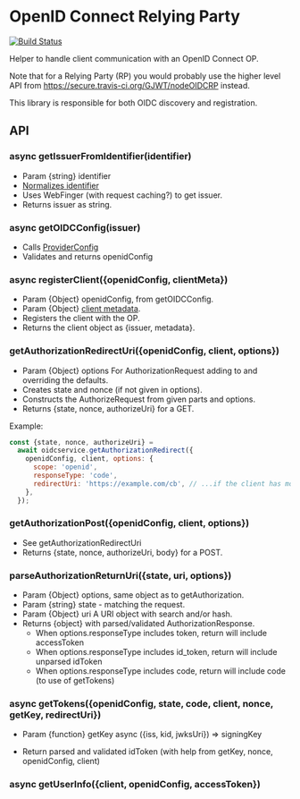 OpenID Connect Relying Party
============================

[![Build Status](https://secure.travis-ci.org/GJWT/nodeOIDCClient?branch=master)](http://travis-ci.org/GJWT/nodeOIDCClient)

Helper to handle client communication with an OpenID Connect OP.

Note that for a Relying Party (RP) you would probably use the higher level API
from https://secure.travis-ci.org/GJWT/nodeOIDCRP instead.

This library is responsible for both OIDC discovery and registration.


API
---


### async getIssuerFromIdentifier(identifier)

* Param {string} identifier
* [Normalizes identifier](http://openid.net/specs/openid-connect-discovery-1_0.html#IdentifierNormalization)
* Uses WebFinger (with request caching?) to get issuer.
* Returns issuer as string.


### async getOIDCConfig(issuer)

* Calls [ProviderConfig](http://openid.net/specs/openid-connect-discovery-1_0.html#ProviderConfig)
* Validates and returns openidConfig


### async registerClient({openidConfig, clientMeta})

* Param {Object} openidConfig, from getOIDCConfig.
* Param {Object} [client metadata](http://openid.net/specs/openid-connect-registration-1_0.html#ClientMetadata).
* Registers the client with the OP.
* Returns the client object as {issuer, metadata}.


### getAuthorizationRedirectUri({openidConfig, client, options})

* Param {Object} options For AuthorizationRequest adding to and overriding the defaults.
* Creates state and nonce (if not given in options).
* Constructs the AuthorizeRequest from given parts and options.
* Returns {state, nonce, authorizeUri} for a GET.

Example:

```javascript
const {state, nonce, authorizeUri} =
  await oidcservice.getAuthorizationRedirect({
    openidConfig, client, options: {
      scope: 'openid',
      responseType: 'code',
      redirectUri: 'https://example.com/cb', // ...if the client has more than one
    },
  });
```

### getAuthorizationPost({openidConfig, client, options})

* See getAuthorizationRedirectUri
* Returns {state, nonce, authorizeUri, body} for a POST.


### parseAuthorizationReturnUri({state, uri, options})

* Param {Object} options, same object as to getAuthorization.
* Param {string} state - matching the request.
* Param {Object} uri  A URI object with search and/or hash.
* Returns {object} with parsed/validated AuthorizationResponse.
  * When options.responseType includes token, return will include accessToken
  * When options.responseType includes id_token, return will include unparsed idToken
  * When options.responseType includes code, return will include code (to use of getTokens)


### async getTokens({openidConfig, state, code, client, nonce, getKey, redirectUri})

* Param {function} getKey  async ({iss, kid, jwksUri}) => signingKey

* Return parsed and validated idToken (with help from getKey, nonce, openidConfig, client)



### async getUserInfo({client, openidConfig, accessToken})
